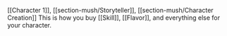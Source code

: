 [[Character 1]], [[section-mush/Storyteller]], [[section-mush/Character Creation]]
This is how you buy [[Skill]], [[Flavor]], and everything else for your character.